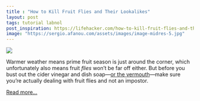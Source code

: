```yaml
---
title : "How to Kill Fruit Flies and Their Lookalikes"
layout: post
tags: tutorial labnol
post_inspiration: https://lifehacker.com/how-to-kill-fruit-flies-and-their-lookalikes-1846592792
image: "https://sergio.afanou.com/assets/images/image-midres-5.jpg"
---
```


<img src="https://i.kinja-img.com/gawker-media/image/upload/s--nkvMOfYb--/c_fit,fl_progressive,q_80,w_636/icaxuld7leeeqvnfk9wo.jpg" /><p>Warmer weather means prime fruit season is just around the corner, which unfortunately also means fruit <em>flies</em> won’t be far off either. But before you bust out the cider vinegar and dish soap—<a href="https://skillet.lifehacker.com/catch-more-flies-with-vermouth-1828884803">or the vermouth</a>—make sure you’re actually dealing with fruit flies and not an impostor. </p><p><a href="https://lifehacker.com/how-to-kill-fruit-flies-and-their-lookalikes-1846592792">Read more...</a></p>